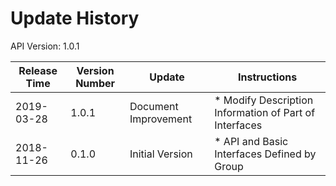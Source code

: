 # Update History #
API Version: 1.0.1

|Release Time|Version Number|Update|Instructions|
|---|---|---|---|
|2019-03-28|1.0.1|Document Improvement|* Modify Description Information of Part of Interfaces|
|2018-11-26|0.1.0|Initial Version|* API and Basic Interfaces Defined by Group|
